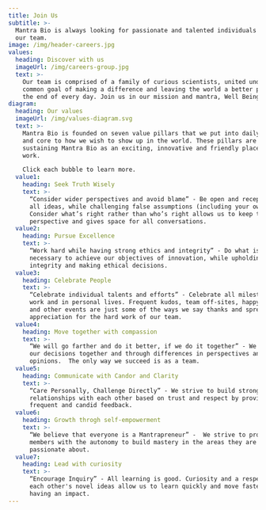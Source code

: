 ```yaml
---
title: Join Us
subtitle: >-
  Mantra Bio is always looking for passionate and talented individuals to join
  our team. 
image: /img/header-careers.jpg
values:
  heading: Discover with us
  imageUrl: /img/careers-group.jpg
  text: >-
    Our team is comprised of a family of curious scientists, united under the
    common goal of making a difference and leaving the world a better place at
    the end of every day. Join us in our mission and mantra, Well Being for All.
diagram:
  heading: Our values
  imageUrl: /img/values-diagram.svg
  text: >-
    Mantra Bio is founded on seven value pillars that we put into daily practice
    and core to how we wish to show up in the world. These pillars are key to
    sustaining Mantra Bio as an exciting, innovative and friendly place of
    work. 

    Click each bubble to learn more. 
  value1:
    heading: Seek Truth Wisely
    text: >-
      “Consider wider perspectives and avoid blame” - Be open and receptive to
      all ideas, while challenging false assumptions (including your own).
      Consider what’s right rather than who’s right allows us to keep things in
      perspective and gives space for all conversations. 
  value2:
    heading: Pursue Excellence
    text: >-
      “Work hard while having strong ethics and integrity” - Do what is
      necessary to achieve our objectives of innovation, while upholding
      integrity and making ethical decisions.
  value3:
    heading: Celebrate People
    text: >-
      “Celebrate individual talents and efforts” - Celebrate all milestones, at
      work and in personal lives. Frequent kudos, team off-sites, happy hours,
      and other events are just some of the ways we say thanks and spread
      appreciation for the hard work of our team.
  value4:
    heading: Move together with compassion
    text: >-
      “We will go farther and do it better, if we do it together” - We commit to
      our decisions together and through differences in perspectives and
      opinions.  The only way we succeed is as a team.
  value5:
    heading: Communicate with Candor and Clarity
    text: >-
      “Care Personally, Challenge Directly” - We strive to build strong
      relationships with each other based on trust and respect by providing
      frequent and candid feedback.
  value6:
    heading: Growth throgh self-empowerment
    text: >-
      “We believe that everyone is a Mantrapreneur” -  We strive to provide team
      members with the autonomy to build mastery in the areas they are
      passionate about.
  value7:
    heading: Lead with curiosity
    text: >-
      “Encourage Inquiry” - All learning is good. Curiosity and a respect for
      each other's novel ideas allow us to learn quickly and move faster towards
      having an impact.
---
```



